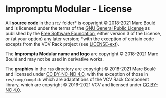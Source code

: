 # Impromptu Modular - License

All **source code** in the `src/` folder* is copyright © 2018-2021 Marc Boulé and is licensed under the terms of the [GNU General Public License](https://www.gnu.org/licenses/gpl-3.0.en.html) as published by the [Free Software Foundation](https://www.fsf.org/), either version 3 of the License, or (at your option) any later version; *with the exception of certain code excepts from the VCV Rack project (see [LICENSE-ext](LICENSE-ext.md)).

The **Impromptu Modular name and logo** are copyright © 2018-2021 Marc Boulé and may not be used in derivative works.

The **graphics** in the `res` directory are copyright © 2018-2021 Marc Boulé and licensed under [CC BY-NC-ND 4.0](https://creativecommons.org/licenses/by-nc-nd/4.0/), with the exception of those in `res/comp/complib` which are adaptations of the VCV Rack Component library, which are copyright © 2016-2021 VCV and licensed under [CC BY-NC 4.0](https://creativecommons.org/licenses/by-nc/4.0/).

